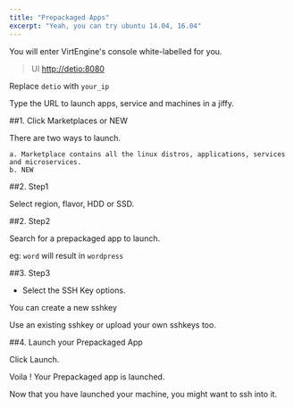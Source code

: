 ```yaml
---
title: "Prepackaged Apps"
excerpt: "Yeah, you can try ubuntu 14.04, 16.04"
---
```


You will enter VirtEngine's console white-labelled for you.

> UI [http://detio:8080](https://detio)  

Replace `detio` with `your_ip`

Type the URL to launch apps, service and machines in a jiffy.

##1. Click Marketplaces or NEW

There are two ways to launch.

    a. Marketplace contains all the linux distros, applications, services and microservices.
    b. NEW

##2. Step1

Select region, flavor, HDD or SSD.

##2. Step2

Search for a prepackaged app to launch.

eg: `word` will result in `wordpress`

##3. Step3

- Select the SSH Key options.

 You can create a new sshkey

 Use an existing sshkey or upload your own sshkeys too.


##4. Launch your Prepackaged App

Click Launch.

Voila ! Your Prepackaged app is launched.

Now that you have launched your machine, you might want to ssh into it.
